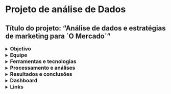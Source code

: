 # Projeto de análise de Dados

## Título do projeto: “Análise de dados e estratégias de marketing para ´O Mercado´”

  <details>
  <summary><strong style="font-size: 16px;">Objetivo</strong></summary> 
    
  O objetivo principal deste projeto é analisar o comportamento de compra dos clientes da loja ´O Mercado´, que atua no ramo de produtos alimentícios importados, visando identificar padrões de consumo, segmentar a base de clientes e propor estratégias eficazes para aumentar a fidelização, o engajamento e a lucratividade da empresa. A análise busca responder ao desafio da loja em reter seus clientes e se adaptar às novas preferências dos consumidores.

  </details>
  
  <details>
  <summary><strong style="font-size: 16px;">Equipe</strong></summary>
    
  Cassia Silva

  </details>
  
  <details>
  <summary><strong style="font-size: 16px;">Ferramentas e tecnologias</strong></summary>

  - Google Sheets: tratamento, limpeza, organização, construção de dashboards visuais e análise exploratória dos dados.
  - Looker Studio: construção de dashboards visuais e relatórios interativos.
  - Tabelas Dinâmicas: para cruzamento e segmentação de informações demográficas e comportamentais.
  - Funções e fórmulas do Excel/Sheets: como FILTER, QUERY, IMPORTRANGE, UNIQUE, SEERRO, CONT.SE, PROCV, DATADIF, SOMA, MÉDIA, ÉCÉL.VAZIA, IFS, SE, SE.OU, SE.E, MAXIFS, MAIOR, QUARTIL, 
  CONCATENA.

  </details>
  
  <details>
  <summary><strong style="font-size: 16px;">Processamento e análises</strong></summary>
    
  Os dados brutos foram inicialmente integrados no Google Sheets a partir de três planilhas, passando por um processo de limpeza, organização e padronização. Foram tratadas através de fórmulas as informações duplicadas, campos nulos e estruturadas variáveis como idade, faixa etária, renda média e intervalos entre compras.
  
  Aplicou-se a metodologia RFM (Recência, Frequência e Valor) para segmentar os clientes com base em seu comportamento de compra. Essa segmentação foi cruzada com dados demográficos como estado civil, filhos, nível de escolaridade, idade e resposta a campanhas de marketing, utilizando fórmulas e tabelas dinâmicas.
 
  A média entre compras e transações mensais também foram calculadas para análise de engajamento ao longo do tempo.

  </details>
  
  <details>
  <summary><strong style="font-size: 16px;">Resultados e conclusões</strong></summary>
    
  63% da base de clientes está inativa, revelando falhas na retenção e engajamento.
  
  A maioria dos melhores clientes são adultos entre 40 e 70 anos, casados, com filhos e renda média-alta.
  
  A resposta às campanhas de marketing foi baixa — mesmo entre os grupos mais lucrativos.
  
  O canal online tem menor fidelização que a loja física, apontando para uma necessidade de melhoria na experiência digital.
  
  A falta de segmentação nas campanhas foi um fator-chave para o baixo retorno sobre o investimento em marketing.
  
  **A partir dessa análise, foram definidas ações estratégicas como:**
   - Segmentação de campanhas com base no perfil RFM e dados demográficos;
   - Ações de reativação voltadas aos clientes em risco;
   - Melhoria da experiência digital;
   - Monitoramento contínuo da frequência de compra para antecipar perdas.
  
  **Limitações/Próximos passos:** 
   - Nem todos os campos estavam completos, o que pode limitar a análise mais refinada de alguns perfis de clientes.
   - O sistema de pontuação RFM poderia ser complementado com indicadores de satisfação ou comportamento digital (como cliques em campanhas).
  
  **Como próximos passos, recomenda-se:**

**🛍️ 1. Melhorar a experiência do cliente**
  - Criar programas de fidelidade personalizados.
  - Personalizar o e-commerce com base no perfil de compra.
  - Oferecer recomendações automáticas usando RFM e preferências.
  - Incentivar clientes presenciais a usarem o canal online com cupons exclusivos.

**📈 2. Segmentar e otimizar campanhas**
  - Dividir campanhas por perfil RFM, idade e presença de filhos.
  - Testar diferentes mensagens para cada público.
  - Usar testes A/B para descobrir o que mais engaja.
  - Redirecionar a verba para os grupos com melhor retorno.

**🔁 3. Reativar clientes inativos**
  - Identificar clientes que já foram valiosos e estão inativos.
  - Criar campanhas específicas para reaproximá-los.

**🔎 4. Acompanhar e aprender com os dados**
  - Monitorar resultados com dashboards dinâmicos.
  - Realizar pesquisas e entrevistas para entender melhor os clientes.
  - Analisar padrões por localização, se houver dados de CEP.

**🔗 5. Integrar e automatizar**
  - Unificar dados nas plataformas de e-commerce e CRM para garantir ações consistentes e automatizadas.

  </details>
  
  <details>
  <summary><strong style="font-size: 16px;">Dashboard</strong></summary>
    
 ![Image](https://github.com/user-attachments/assets/a2303469-d0a7-4207-84a1-95fecf36fe4e)

  </details>
  
  <details>
  <summary><strong style="font-size: 16px;">Links</strong></summary>

  - [Dashboard](https://lookerstudio.google.com/s/inw1JAff4GI)
  - [Apresentação Google Slide](https://docs.google.com/presentation/d/1W5Sm9oo71Yjt9K5Q4cSMeyNJV32YzOvPQ-r0dZPGsEw/edit?usp=sharing)
